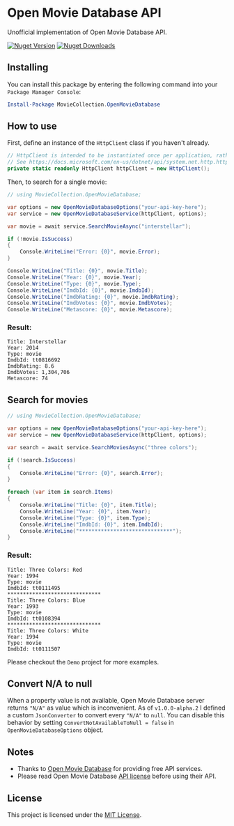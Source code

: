 # Open Movie Database API
Unofficial implementation of Open Movie Database API.

[![Nuget Version][nuget-shield]][nuget]
[![Nuget Downloads][nuget-shield-dl]][nuget]

## Installing
You can install this package by entering the following command into your `Package Manager Console`:
```powershell
Install-Package MovieCollection.OpenMovieDatabase
```

## How to use
First, define an instance of the `HttpClient` class if you haven't already.
```csharp
// HttpClient is intended to be instantiated once per application, rather than per-use.
// See https://docs.microsoft.com/en-us/dotnet/api/system.net.http.httpclient
private static readonly HttpClient httpClient = new HttpClient();
```

Then, to search for a single movie:
```csharp
// using MovieCollection.OpenMovieDatabase;

var options = new OpenMovieDatabaseOptions("your-api-key-here");
var service = new OpenMovieDatabaseService(httpClient, options);

var movie = await service.SearchMovieAsync("interstellar");

if (!movie.IsSuccess)
{
    Console.WriteLine("Error: {0}", movie.Error);
}

Console.WriteLine("Title: {0}", movie.Title);
Console.WriteLine("Year: {0}", movie.Year);
Console.WriteLine("Type: {0}", movie.Type);
Console.WriteLine("ImdbId: {0}", movie.ImdbId);
Console.WriteLine("ImdbRating: {0}", movie.ImdbRating);
Console.WriteLine("ImdbVotes: {0}", movie.ImdbVotes);
Console.WriteLine("Metascore: {0}", movie.Metascore);
```
### Result:
```
Title: Interstellar
Year: 2014
Type: movie
ImdbId: tt0816692
ImdbRating: 8.6
ImdbVotes: 1,304,706
Metascore: 74
```

## Search for movies
```csharp
// using MovieCollection.OpenMovieDatabase;

var options = new OpenMovieDatabaseOptions("your-api-key-here");
var service = new OpenMovieDatabaseService(httpClient, options);

var search = await service.SearchMoviesAsync("three colors");

if (!search.IsSuccess)
{
    Console.WriteLine("Error: {0}", search.Error);
}

foreach (var item in search.Items)
{
    Console.WriteLine("Title: {0}", item.Title);
    Console.WriteLine("Year: {0}", item.Year);
    Console.WriteLine("Type: {0}", item.Type);
    Console.WriteLine("ImdbId: {0}", item.ImdbId);
    Console.WriteLine("******************************");
}
```
### Result:
```
Title: Three Colors: Red
Year: 1994
Type: movie
ImdbId: tt0111495
******************************
Title: Three Colors: Blue
Year: 1993
Type: movie
ImdbId: tt0108394
******************************
Title: Three Colors: White
Year: 1994
Type: movie
ImdbId: tt0111507
```

Please checkout the `Demo` project for more examples.

## Convert N/A to null
When a property value is not available, Open Movie Database server returns `"N/A"` as value which is inconvenient. As of `v1.0.0-alpha.2` I defined a custom `JsonConverter` to convert every `"N/A"` to `null`. You can disable this behavior by setting `ConvertNotAvailableToNull = false` in `OpenMovieDatabaseOptions` object.

## Notes
- Thanks to [Open Movie Database][omdb] for providing free API services. 
- Please read Open Movie Database [API license][omdb] before using their API.

## License
This project is licensed under the [MIT License](LICENSE).

[nuget]: https://www.nuget.org/packages/MovieCollection.OpenMovieDatabase
[nuget-shield]: https://img.shields.io/nuget/v/MovieCollection.OpenMovieDatabase.svg?label=Release
[nuget-shield-dl]: https://img.shields.io/nuget/dt/MovieCollection.OpenMovieDatabase?label=Downloads&color=red

[omdb]: https://www.omdbapi.com